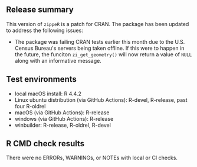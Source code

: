 ## Release summary
This version of `zippeR` is a patch for CRAN. The package has been updated to address the following issues:

* The package was failing CRAN tests earlier this month due to the U.S. Census Bureau's servers being taken offline. If this were to happen in the future, the funciton `zi_get_geometry()` will now return a value of `NULL` along with an informative message.

## Test environments
* local macOS install: R 4.4.2
* Linux ubuntu distribution (via GitHub Actions): R-devel, R-release, past four R-oldrel
* macOS (via GitHub Actions): R-release
* windows (via GitHub Actions): R-release
* winbuilder: R-release, R-oldrel, R-devel

## R CMD check results
There were no ERRORs, WARNINGs, or NOTEs with local or CI checks. 
